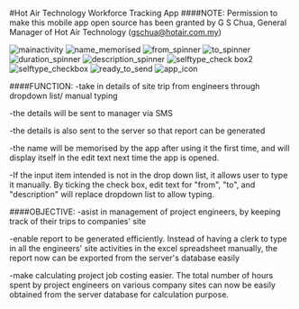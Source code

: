 #Hot Air Technology Workforce Tracking App
####NOTE:
Permission to make this mobile app open source has been granted by G S Chua, General Manager of Hot Air Technology (gschua@hotair.com.my)

![mainactivity](https://cloud.githubusercontent.com/assets/25849407/23251724/533454f8-f9e9-11e6-88c5-ffd3f9415af1.png)
![name_memorised](https://cloud.githubusercontent.com/assets/25849407/23252634/81d18a08-f9ec-11e6-9876-bf6cc2bc4ec6.png)
![from_spinner](https://cloud.githubusercontent.com/assets/25849407/23251781/7a964a10-f9e9-11e6-9c61-ce3eeeeae766.png)
![to_spinner](https://cloud.githubusercontent.com/assets/25849407/23251821/96994672-f9e9-11e6-9ab8-5dd99659892b.png)
![duration_spinner](https://cloud.githubusercontent.com/assets/25849407/23251902/d07e6322-f9e9-11e6-8ee2-20ae66a203be.png)
![description_spinner](https://cloud.githubusercontent.com/assets/25849407/23252029/4a37f26e-f9ea-11e6-8e62-d11b6a52ffa6.png)
![selftype_check box2](https://cloud.githubusercontent.com/assets/25849407/23252247/2a66c3ce-f9eb-11e6-81f4-0dacc772844b.png)
![selftype_checkbox](https://cloud.githubusercontent.com/assets/25849407/23252188/dfb60ce0-f9ea-11e6-8730-4250b15fb6f8.png)
![ready_to_send](https://cloud.githubusercontent.com/assets/25849407/23252206/eb4aec7e-f9ea-11e6-8523-e92148205b0e.png)
![app_icon](https://cloud.githubusercontent.com/assets/25849407/23252221/038bc0e2-f9eb-11e6-8194-89f2646ede00.png)

####FUNCTION:
-take in details of site trip from engineers through dropdown list/ manual typing

-the details will be sent to manager via SMS 

-the details is also sent to the server so that report can be generated

-the name will be memorised by the app after using it the first time, and will display itself in the edit text next time the app is opened.  

-If the input item intended is not in the drop down list, it allows user to type it manually. By ticking the check box, edit text for "from", "to", and "description" will replace dropdown list to allow typing.  
 
####OBJECTIVE:
-asist in management of project engineers, by keeping track of their trips to companies' site

-enable report to be generated efficiently. Instead of having a clerk to type in all the engineers' site activities in the excel spreadsheet manually, the report now can be exported from the server's database easily

-make calculating project job costing easier. The total number of hours spent by project engineers on various company sites can now be easily obtained from the server database for calculation purpose. 
